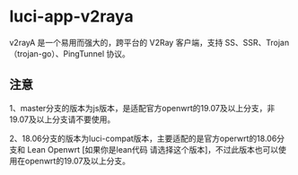 # luci-app-v2raya
v2rayA 是一个易用而强大的，跨平台的 V2Ray 客户端，支持 SS、SSR、Trojan（trojan-go）、PingTunnel 协议。

## 注意

1、master分支的版本为js版本，是适配官方openwrt的19.07及以上分支，非19.07及以上分支请不要使用。

2、18.06分支的版本为luci-compat版本，主要适配的是官方operwrt的18.06分支和 Lean Openwrt [如果你是lean代码 请选择这个版本]，不过此版本也可以使用在openwrt的19.07及以上分支。
